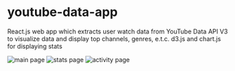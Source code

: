 # youtube-data-app
React.js web app which extracts user watch data from YouTube Data API V3 to visualize data and display top channels, genres, e.t.c. d3.js and chart.js for displaying stats


![main page](https://i.imgur.com/wbnfUsg.png)
![stats page](https://i.imgur.com/PVsd32J.png)
![activity page](https://i.imgur.com/Q8NOFoX.png)
